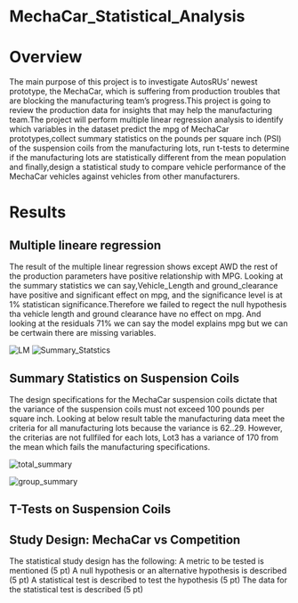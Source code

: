 
# MechaCar_Statistical_Analysis
# Overview
The main purpose of this project is to investigate AutosRUs’ newest prototype, the MechaCar, which is suffering from production troubles that are blocking the manufacturing team’s progress.This project is going to review the production data for insights that may help the manufacturing team.The project will perform multiple linear regression analysis to identify which variables in the dataset predict the mpg of MechaCar prototypes,collect summary statistics on the pounds per square inch (PSI) of the suspension coils from the manufacturing lots, run t-tests to determine if the manufacturing lots are statistically different from the mean population and finally,design a statistical study to compare vehicle performance of the MechaCar vehicles against vehicles from other manufacturers. 


# Results
 ## Multiple lineare regression
The result of the multiple linear regression shows except AWD the rest of the production parameters have positive relationship with MPG. Looking at the summary statistics we can say,Vehicle_Length and ground_clearance have positive and significant effect on mpg, and the significance level is at 1% statistican significance.Therefore we  failed to regect the null hypothesis tha vehicle length and ground clearance have no effect on mpg. And looking at the residuals 71% we can say the model explains mpg but we can be certwain there are missing variables.

![LM](https://user-images.githubusercontent.com/78656720/120928671-953a3e80-c6b3-11eb-809a-f052bd66d8c3.PNG)
![Summary_Statstics](https://user-images.githubusercontent.com/78656720/121033671-62a74900-c77a-11eb-8fda-360ca7457822.PNG)

## Summary Statistics on Suspension Coils
The design specifications for the MechaCar suspension coils dictate that the variance of the suspension coils must not exceed 100 pounds per square inch. Looking at below result table the manufacturing data meet the criteria for all manufacturing lots because the variance is 62..29. However, the criterias are not fullfiled for each lots, Lot3 has a variance of 170 from the mean which fails the manufacturing specifications.

![total_summary](https://user-images.githubusercontent.com/78656720/120931204-9a50bb00-c6be-11eb-8283-3a4baece78e6.PNG)

![group_summary](https://user-images.githubusercontent.com/78656720/120931215-9fae0580-c6be-11eb-9dc0-6621bd347403.PNG)

## T-Tests on Suspension Coils

## Study Design: MechaCar vs Competition
The statistical study design has the following:
A metric to be tested is mentioned (5 pt)
A null hypothesis or an alternative hypothesis is described (5 pt)
A statistical test is described to test the hypothesis (5 pt)
The data for the statistical test is described (5 pt)
